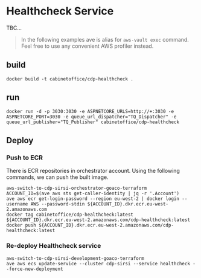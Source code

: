 # Healthcheck Service

TBC...

> In the following examples ave is alias for `aws-vault exec` command.
Feel free to use any convenient AWS profiler instead.

## build

```shell
docker build -t cabinetoffice/cdp-healthcheck .
```

## run

```shell
docker run -d -p 3030:3030 -e ASPNETCORE_URLS=http://+:3030 -e ASPNETCORE_PORT=3030 -e queue_url_dispatcher="TQ_Dispatcher" -e queue_url_publisher="TQ_Publisher" cabinetoffice/cdp-healthcheck

```

## Deploy

### Push to ECR

There is ECR repositories in orchestrator account. Using the following commands, we can push the built image.

```shell
aws-switch-to-cdp-sirsi-orchestrator-goaco-terraform
ACCOUNT_ID=$(ave aws sts get-caller-identity | jq -r '.Account')
ave aws ecr get-login-password --region eu-west-2 | docker login --username AWS --password-stdin ${ACCOUNT_ID}.dkr.ecr.eu-west-2.amazonaws.com
docker tag cabinetoffice/cdp-healthcheck:latest ${ACCOUNT_ID}.dkr.ecr.eu-west-2.amazonaws.com/cdp-healthcheck:latest
docker push ${ACCOUNT_ID}.dkr.ecr.eu-west-2.amazonaws.com/cdp-healthcheck:latest
```

### Re-deploy Healthcheck service

```shell
aws-switch-to-cdp-sirsi-development-goaco-terraform
ave aws ecs update-service --cluster cdp-sirsi --service healthcheck --force-new-deployment
```
